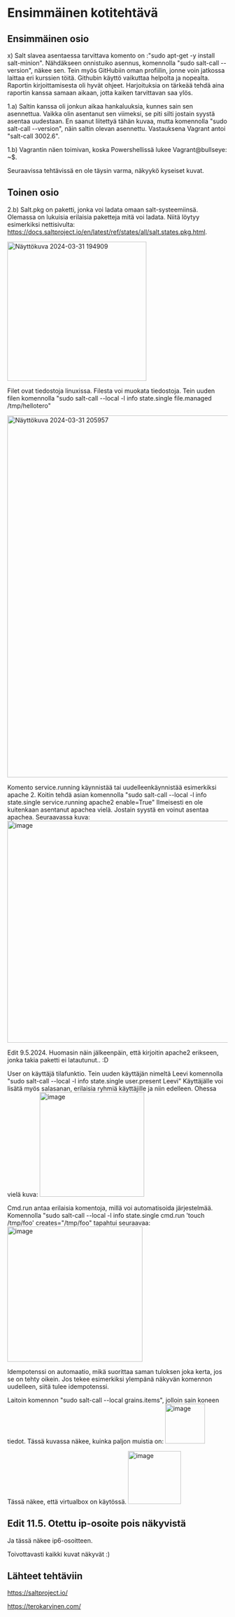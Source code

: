 # Ensimmäinen kotitehtävä

## Ensimmäinen osio

x) Salt slavea asentaessa tarvittava komento on :"sudo apt-get -y install salt-minion". Nähdäkseen onnistuiko asennus, komennolla "sudo salt-call --version", näkee sen. 
Tein myös GitHubiin oman profiilin, jonne voin jatkossa laittaa eri kurssien töitä. Githubin käyttö vaikuttaa helpolta ja nopealta. 
Raportin kirjoittamisesta oli hyvät ohjeet. Harjoituksia on tärkeää tehdä aina raportin kanssa samaan aikaan, jotta kaiken tarvittavan saa ylös.

1.a) Saltin kanssa oli jonkun aikaa hankaluuksia, kunnes sain sen asennettua. Vaikka olin asentanut sen viimeksi, se piti silti jostain syystä asentaa uudestaan.
En saanut liitettyä tähän kuvaa, mutta komennolla "sudo salt-call --version", näin saltin olevan asennettu. Vastauksena Vagrant antoi "salt-call 3002.6".

1.b) Vagrantin näen toimivan, koska Powershellissä lukee Vagrant@bullseye: ~$. 

Seuraavissa tehtävissä en ole täysin varma, näkyykö kyseiset kuvat. 

## Toinen osio

2.b) Salt.pkg on paketti, jonka voi ladata omaan salt-systeemiinsä. Olemassa on lukuisia erilaisia paketteja mitä voi ladata. Niitä löytyy esimerkiksi nettisivulta:
https://docs.saltproject.io/en/latest/ref/states/all/salt.states.pkg.html.

<img width="318" alt="Näyttökuva 2024-03-31 194909" src="https://github.com/LeeviHuttunen/Palvelintenhallinta/assets/165004822/a9c07340-9ec3-4c39-895a-7a684d384b38">

Filet ovat tiedostoja linuxissa. Filesta voi muokata tiedostoja. Tein uuden filen komennolla "sudo salt-call --local -l info state.single file.managed /tmp/hellotero"

<img width="827" alt="Näyttökuva 2024-03-31 205957" src="https://github.com/LeeviHuttunen/Palvelintenhallinta/assets/165004822/a56535cc-1d4b-4e7a-aeb3-aa9dd9b364be">

Komento service.running käynnistää tai uudelleenkäynnistää esimerkiksi apache 2. Koitin tehdä asian komennolla "sudo salt-call --local -l info state.single service.running apache2 enable=True"
Ilmeisesti en ole kuitenkaan asentanut apachea vielä. Jostain syystä en voinut asentaa apachea. Seuraavassa kuva:
<img width="507" alt="image" src="https://github.com/LeeviHuttunen/Palvelintenhallinta/assets/165004822/ea36425a-4746-4ca5-90fe-8d9f0333378d">

Edit 9.5.2024. Huomasin näin jälkeenpäin, että kirjoitin apache2 erikseen, jonka takia paketti ei latautunut.. :D 

User on käyttäjä tilafunktio. Tein uuden käyttäjän nimeltä Leevi komennolla "sudo salt-call --local -l info state.single user.present Leevi" Käyttäjälle voi lisätä
myös salasanan, erilaisia ryhmiä käyttäjille ja niin edelleen. Ohessa vielä kuva:
<img width="239" alt="image" src="https://github.com/LeeviHuttunen/Palvelintenhallinta/assets/165004822/0318a7be-2b48-4b49-9b8f-273e7e422fe8">

Cmd.run antaa erilaisia komentoja, millä voi automatisoida järjestelmää. Komennolla "sudo salt-call --local -l info state.single cmd.run 'touch /tmp/foo' creates="/tmp/foo"
tapahtui seuraavaa: 
<img width="309" alt="image" src="https://github.com/LeeviHuttunen/Palvelintenhallinta/assets/165004822/daf8c88a-83ea-442d-8cdd-4a5ddf35c6d1">

Idempotenssi on automaatio, mikä suorittaa saman tuloksen joka kerta, jos se on tehty oikein. Jos tekee esimerkiksi ylempänä näkyvän komennon uudelleen, siitä tulee idempotenssi.

Laitoin komennon "sudo salt-call --local grains.items", jolloin sain koneen tiedot. 
Tässä kuvassa näkee, kuinka paljon muistia on:
<img width="91" alt="image" src="https://github.com/LeeviHuttunen/Palvelintenhallinta/assets/165004822/d883c82f-8342-400e-bb0c-26d6b4b7393c">

Tässä näkee, että virtualbox on käytössä. 
<img width="121" alt="image" src="https://github.com/LeeviHuttunen/Palvelintenhallinta/assets/165004822/f7cb64b3-4495-41c7-99de-5cbb6559a0dd">

## Edit 11.5. Otettu ip-osoite pois näkyvistä
Ja tässä näkee ip6-osoitteen.

Toivottavasti kaikki kuvat näkyvät :)

## Lähteet tehtäviin

https://saltproject.io/

https://terokarvinen.com/






